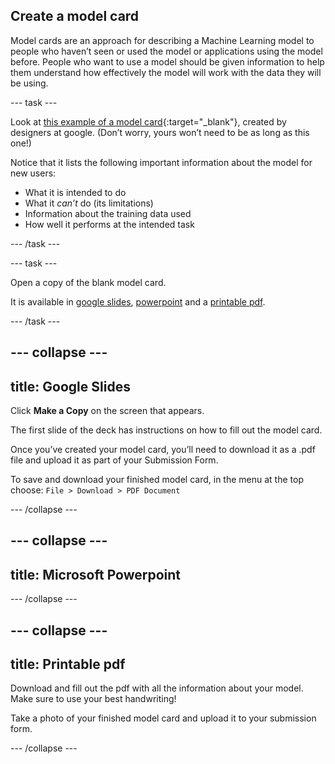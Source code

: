 ## Create a model card

Model cards are an approach for describing a Machine Learning model to people who haven’t seen or used the model or applications using the model before. People who want to use a model should be given information to help them understand how effectively the model will work with the data they will be using.

--- task ---

Look at [this example of a model card](https://modelcards.withgoogle.com/face-detection){:target="_blank"}, created by designers at google. (Don’t worry, yours won’t need to be as long as this one!)

Notice that it lists the following important information about the model for new users: 
+ What it is intended to do 
+ What it *can’t* do (its limitations)
+ Information about the training data used
+ How well it performs at the intended task

--- /task ---

--- task ---

Open a copy of the blank model card.

It is available in [google slides](https://docs.google.com/presentation/d/19ot8cL-BsEe8umJYBhbejXxVKpNJlHvRYLxS7B7hVVE/copy), [powerpoint](resources/Experience%20AI%20-%20My%20model%20card.pptx) and a [printable pdf](resources/Experience%20AI%20-%20My%20model%20card.pdf).

--- /task ---

--- collapse ---
---
title: Google Slides
---

Click **Make a Copy** on the screen that appears.

The first slide of the deck has instructions on how to fill out the model card.

Once you’ve created your model card, you’ll need to download it as a .pdf file and upload it as part of your Submission Form.

To save and download your finished model card, in the menu at the top choose:
`File > Download > PDF Document`

--- /collapse ---

--- collapse ---
---
title: Microsoft Powerpoint
---



--- /collapse ---

--- collapse ---
---
title: Printable pdf
---

Download and fill out the pdf with all the information about your model. Make sure to use your best handwriting!

Take a photo of your finished model card and upload it to your submission form. 

--- /collapse ---